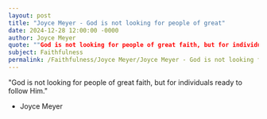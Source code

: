 ```yaml
---
layout: post
title: "Joyce Meyer - God is not looking for people of great"
date: 2024-12-28 12:00:00 -0000
author: Joyce Meyer
quote: ""God is not looking for people of great faith, but for individuals ready to follow Him.""
subject: Faithfulness
permalink: /Faithfulness/Joyce Meyer/Joyce Meyer - God is not looking for people of great
---
```


"God is not looking for people of great faith, but for individuals ready to follow Him."

- Joyce Meyer
